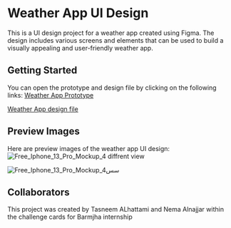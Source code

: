 # Weather App UI Design
This is a UI design project for a weather app created using Figma. The design includes various screens and elements that can be used to build a visually appealing and user-friendly weather app.

## Getting Started
You can open the prototype and design file by clicking on the following links: [Weather App Prototype](https://www.figma.com/proto/dw0huTtIVSgCtEGV3eENec/weather-app?type=design&node-id=1-2&t=thWJQGlTpV2cfi4m-1&scaling=scale-down&page-id=0%3A1&starting-point-node-id=1%3A2&show-proto-sidebar=1&mode=design)

[Weather App design file](https://www.figma.com/file/dw0huTtIVSgCtEGV3eENec/weather-app?type=design&node-id=0%3A1&mode=design&t=ysuQI4GOF6rXVa6N-1)

## Preview Images
Here are preview images of the weather app UI design:
![Free_Iphone_13_Pro_Mockup_4](https://github.com/tasneemalhattami1/Weather-app-UI-design/assets/140200023/a37e93ea-9c29-446a-bd65-ebac16d722fc)
diffrent view

![Free_Iphone_13_Pro_Mockup_4سس](https://github.com/tasneemalhattami1/Weather-app-UI-design/assets/140200023/a68e86d0-dbc3-46e2-b4e7-76393590262f)


## Collaborators
This project was created by Tasneem ALhattami and Nema Alnajjar within the challenge cards for Barmjha internship
